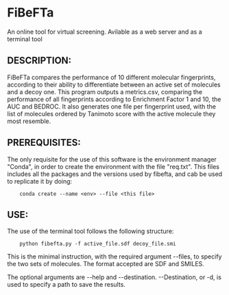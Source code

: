 # FiBeFTa
An online tool for virtual screening. Avilable as a web server and as a terminal tool


## DESCRIPTION:

FiBeFTa compares the performance of 10 different molecular fingerprints, according to their ability to differentiate between an active set of molecules and a decoy one. This program outputs a metrics.csv, comparing the performance of all fingerprints according to Enrichment Factor 1 and 10, the AUC and BEDROC. It also generates one file per fingerprint used, with the list of molecules ordered by Tanimoto score with the active molecule they most resemble.


## PREREQUISITES:

The only requisite for the use of this software is the environment manager "Conda", in order to create the environment with the file "req.txt". This files includes all the packages and the versions used by fibefta, and cab be used to replicate it by doing:

		conda create --name <env> --file <this file>


## USE:

The use of the terminal tool follows the following structure:
   
		python fibefta.py -f active_file.sdf decoy_file.smi
  
This is the minimal instruction, with the required argument --files, to specify the two sets of molecules. The format accepted are SDF and SMILES.
  
The optional arguments are --help and --destination. --Destination, or -d, is used to specify a path to save the results.
